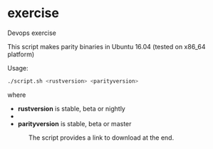 # exercise

Devops exercise

This script makes parity binaries in Ubuntu 16.04 (tested on x86_64 platform)

Usage: 
  ```sh
  ./script.sh <rustversion> <parityversion>
  ```
where 

<ul>
<li><b>rustversion</b> is stable, beta or nightly<li/>
<li><b>parityversion</b> is stable, beta or master</li>
<ul>

The script provides a link to download at the end.
